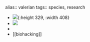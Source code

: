 alias:: valerian
tags:: species, research

- ![](https://peach-geographical-bat-397.mypinata.cloud/ipfs/QmX8rKEx9ejFr7HeB3LqpcQKfDx2BCghjDbdXW5TSgFQQb){:height 329, :width 408}
- ![](https://peach-geographical-bat-397.mypinata.cloud/ipfs/QmNxe5EDfaM5MdJdEsXxUba74mieyrxo2GPDQeXzweRaKE)
-
- [[biohacking]]